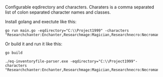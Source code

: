 Configurable eqdirectory and characters. Charaters is a comma separated list of colon separated character names and classes.

Install golang and exectute like this:

```
go run main.go -eqdirectory="C:\\Project1999" -characters "Researchchanter:Enchanter,Researchmage:Magician,Researchnecro:Necromancer,Researchwizard:Wizard"
```

Or build it and run it like this:

```
go build

./eq-inventoryfile-parser.exe -eqdirectory="C:\\Project1999"-characters "Researchchanter:Enchanter,Researchmage:Magician,Researchnecro:Necromancer,Researchwizard:Wizard"
```